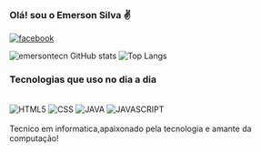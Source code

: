 ### Olá! sou o Emerson Silva ✌️


[![facebook](https://img.shields.io/badge/Facebook-1877F2?style=for-the-badge&logo=facebook&logoColor=white)](https://www.facebook.com/profile.php?id=100015061606773)


![emersontecn GitHub stats](https://github-readme-stats.vercel.app/api?username=emersontecn&show_icons=true&theme=radical) ![Top Langs](https://github-readme-stats.vercel.app/api/top-langs/?username=emersontecn&layout=compact)


### Tecnologias que uso no dia a dia

<div style= "Display:inline_block"><br>

<img aling="center" alt="HTML5" src="https://img.shields.io/badge/HTML-239120?style=for-the-badge&logo=html5&logoColor=white"/>
<img aling="center" alt="CSS" src="https://img.shields.io/badge/CSS-239120?&style=for-the-badge&logo=css3&logoColor=white"/>
<img aling="center" alt="JAVA" src="https://img.shields.io/badge/Java-ED8B00?style=for-the-badge&logo=openjdk&logoColor=white"/>
<img aling="center" alt="JAVASCRIPT" src="https://img.shields.io/badge/JavaScript-323330?style=for-the-badge&logo=javascript&logoColor=F7DF1E"/>
</div>
<br>
Tecnico em informatica,apaixonado pela tecnologia e amante da computação!
